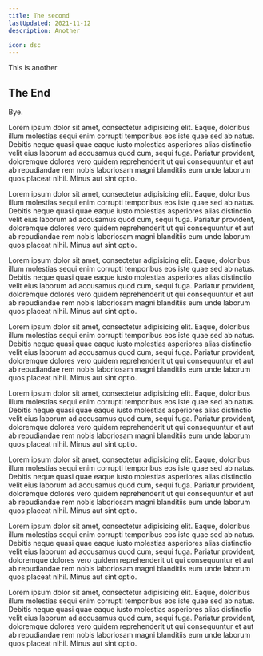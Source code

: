 ```yaml
---
title: The second
lastUpdated: 2021-11-12
description: Another

icon: dsc
---
```


This is another

## The End

Bye.

Lorem ipsum dolor sit amet, consectetur adipisicing elit. Eaque, doloribus illum molestias sequi enim corrupti temporibus eos iste quae sed ab natus. Debitis neque quasi quae eaque iusto molestias asperiores alias distinctio velit eius laborum ad accusamus quod cum, sequi fuga. Pariatur provident, doloremque dolores vero quidem reprehenderit ut qui consequuntur et aut ab repudiandae rem nobis laboriosam magni blanditiis eum unde laborum quos placeat nihil. Minus aut sint optio.

Lorem ipsum dolor sit amet, consectetur adipisicing elit. Eaque, doloribus illum molestias sequi enim corrupti temporibus eos iste quae sed ab natus. Debitis neque quasi quae eaque iusto molestias asperiores alias distinctio velit eius laborum ad accusamus quod cum, sequi fuga. Pariatur provident, doloremque dolores vero quidem reprehenderit ut qui consequuntur et aut ab repudiandae rem nobis laboriosam magni blanditiis eum unde laborum quos placeat nihil. Minus aut sint optio.

Lorem ipsum dolor sit amet, consectetur adipisicing elit. Eaque, doloribus illum molestias sequi enim corrupti temporibus eos iste quae sed ab natus. Debitis neque quasi quae eaque iusto molestias asperiores alias distinctio velit eius laborum ad accusamus quod cum, sequi fuga. Pariatur provident, doloremque dolores vero quidem reprehenderit ut qui consequuntur et aut ab repudiandae rem nobis laboriosam magni blanditiis eum unde laborum quos placeat nihil. Minus aut sint optio.

Lorem ipsum dolor sit amet, consectetur adipisicing elit. Eaque, doloribus illum molestias sequi enim corrupti temporibus eos iste quae sed ab natus. Debitis neque quasi quae eaque iusto molestias asperiores alias distinctio velit eius laborum ad accusamus quod cum, sequi fuga. Pariatur provident, doloremque dolores vero quidem reprehenderit ut qui consequuntur et aut ab repudiandae rem nobis laboriosam magni blanditiis eum unde laborum quos placeat nihil. Minus aut sint optio.

Lorem ipsum dolor sit amet, consectetur adipisicing elit. Eaque, doloribus illum molestias sequi enim corrupti temporibus eos iste quae sed ab natus. Debitis neque quasi quae eaque iusto molestias asperiores alias distinctio velit eius laborum ad accusamus quod cum, sequi fuga. Pariatur provident, doloremque dolores vero quidem reprehenderit ut qui consequuntur et aut ab repudiandae rem nobis laboriosam magni blanditiis eum unde laborum quos placeat nihil. Minus aut sint optio.

Lorem ipsum dolor sit amet, consectetur adipisicing elit. Eaque, doloribus illum molestias sequi enim corrupti temporibus eos iste quae sed ab natus. Debitis neque quasi quae eaque iusto molestias asperiores alias distinctio velit eius laborum ad accusamus quod cum, sequi fuga. Pariatur provident, doloremque dolores vero quidem reprehenderit ut qui consequuntur et aut ab repudiandae rem nobis laboriosam magni blanditiis eum unde laborum quos placeat nihil. Minus aut sint optio.

Lorem ipsum dolor sit amet, consectetur adipisicing elit. Eaque, doloribus illum molestias sequi enim corrupti temporibus eos iste quae sed ab natus. Debitis neque quasi quae eaque iusto molestias asperiores alias distinctio velit eius laborum ad accusamus quod cum, sequi fuga. Pariatur provident, doloremque dolores vero quidem reprehenderit ut qui consequuntur et aut ab repudiandae rem nobis laboriosam magni blanditiis eum unde laborum quos placeat nihil. Minus aut sint optio.

Lorem ipsum dolor sit amet, consectetur adipisicing elit. Eaque, doloribus illum molestias sequi enim corrupti temporibus eos iste quae sed ab natus. Debitis neque quasi quae eaque iusto molestias asperiores alias distinctio velit eius laborum ad accusamus quod cum, sequi fuga. Pariatur provident, doloremque dolores vero quidem reprehenderit ut qui consequuntur et aut ab repudiandae rem nobis laboriosam magni blanditiis eum unde laborum quos placeat nihil. Minus aut sint optio.
